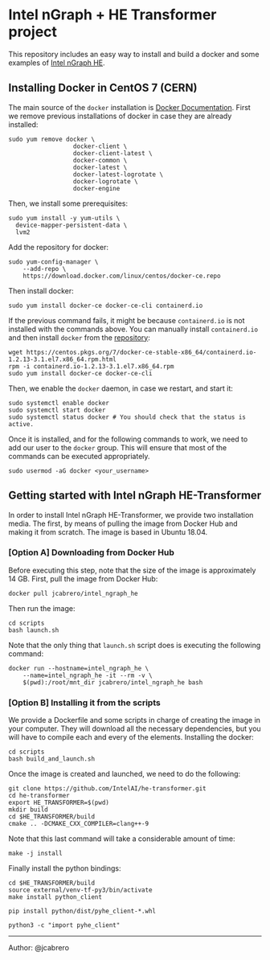 # Intel nGraph + HE Transformer project
This repository includes an easy way to install and build a docker and some examples of [Intel nGraph HE](https://github.com/IntelAI/he-transformer).


## Installing Docker in CentOS 7 (CERN)
The main source of the `docker` installation is [Docker Documentation](https://docs.docker.com/install/linux/docker-ce/centos/).
First we remove previous installations of docker in case they are already installed:
```
sudo yum remove docker \
                  docker-client \
                  docker-client-latest \
                  docker-common \
                  docker-latest \
                  docker-latest-logrotate \
                  docker-logrotate \
                  docker-engine
```
Then, we install some prerequisites:
```
sudo yum install -y yum-utils \
  device-mapper-persistent-data \
  lvm2
```
Add the repository for docker:
```
sudo yum-config-manager \
    --add-repo \
    https://download.docker.com/linux/centos/docker-ce.repo
```
Then install docker:
```
sudo yum install docker-ce docker-ce-cli containerd.io
```
If the previous command fails, it might be because `containerd.io` is not installed with the commands above. You can manually install `containerd.io` and then install `docker` from the [repository](https://centos.pkgs.org/7/docker-ce-stable-x86_64/containerd.io-1.2.13-3.1.el7.x86_64.rpm.html):
```
wget https://centos.pkgs.org/7/docker-ce-stable-x86_64/containerd.io-1.2.13-3.1.el7.x86_64.rpm.html
rpm -i containerd.io-1.2.13-3.1.el7.x86_64.rpm
sudo yum install docker-ce docker-ce-cli
```
Then, we enable the `docker` daemon, in case we restart, and start it:
```
sudo systemctl enable docker
sudo systemctl start docker
sudo systemctl status docker # You should check that the status is active.
```
Once it is installed, and for the following commands to work, we need to add our user to the `docker` group. This will ensure that most of the commands can be executed appropriately.
```
sudo usermod -aG docker <your_username>
```

## Getting started with Intel nGraph HE-Transformer
In order to install Intel nGraph HE-Transformer, we provide two installation media. The first, by means of pulling the image from Docker Hub and making it from scratch. The image is based in Ubuntu 18.04.

###  [Option A] Downloading from Docker Hub
Before executing this step, note that the size of the image is approximately 14 GB.
First, pull the image from Docker Hub:
```
docker pull jcabrero/intel_ngraph_he
```
Then run the image:
```
cd scripts
bash launch.sh
```
Note that the only thing that `launch.sh` script does is executing the following command:
```
docker run --hostname=intel_ngraph_he \
	--name=intel_ngraph_he -it --rm -v \
	$(pwd):/root/mnt_dir jcabrero/intel_ngraph_he bash
```

### [Option B] Installing it from the scripts
We provide a Dockerfile and some scripts in charge of creating the image in your computer. They will download all the necessary dependencies, but you will have to compile each and every of the elements.
Installing the docker:
```
cd scripts
bash build_and_launch.sh
```
Once the image is created and launched, we need to do the following:
```
git clone https://github.com/IntelAI/he-transformer.git
cd he-transformer
export HE_TRANSFORMER=$(pwd)
mkdir build
cd $HE_TRANSFORMER/build
cmake .. -DCMAKE_CXX_COMPILER=clang++-9
```
Note that this last command will take a considerable amount of time:
```
make -j install
```
Finally install the python bindings:
```
cd $HE_TRANSFORMER/build
source external/venv-tf-py3/bin/activate
make install python_client

pip install python/dist/pyhe_client-*.whl

python3 -c "import pyhe_client"
```

___
Author: @jcabrero


